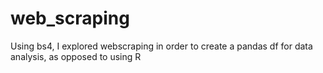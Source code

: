 # web_scraping
Using bs4, I explored webscraping in order to create a pandas df for data analysis, as opposed to using R
